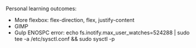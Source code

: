 Personal learning outcomes:
- More flexbox: flex-direction, flex, justify-content
- GIMP
- Gulp ENOSPC error: echo fs.inotify.max_user_watches=524288 | sudo tee -a /etc/sysctl.conf && sudo sysctl -p
